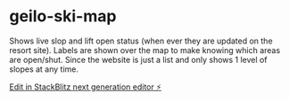 # geilo-ski-map
Shows live slop and lift open status (when ever they are updated on the resort site).
Labels are shown over the map to make knowing which areas are open/shut.
Since the website is just a list and only shows 1 level of slopes at any time.

[Edit in StackBlitz next generation editor ⚡️](https://stackblitz.com/~/github.com/strayllama/geilo-ski-map)